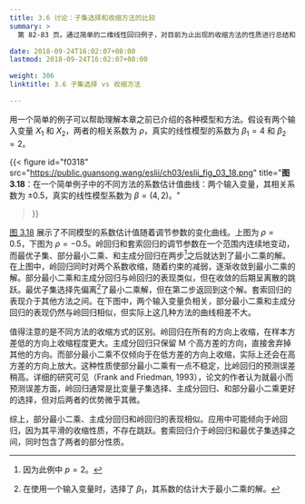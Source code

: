 ```yaml
---
title: 3.6 讨论：子集选择和收缩方法的比较
summary: >
  第 82-83 页。通过简单的二维线性回归例子，对目前为止出现的收缩方法的性质进行总结和比较。总的来说，岭回归可作为默认推荐的选择。

date: 2018-09-24T16:02:07+08:00
lastmod: 2018-09-24T16:02:07+08:00

weight: 306
linktitle: 3.6 子集选择 vs 收缩方法

---
```


用一个简单的例子可以帮助理解本章之前已介绍的各种模型和方法。假设有两个输入变量 $X_1$ 和 $X_2$，两者的相关系数为 $\rho$，真实的线性模型的系数为 $\beta_1=4$ 和 $\beta_2=2$。

{{< figure
  id="f0318"
  src="https://public.guansong.wang/eslii/ch03/eslii_fig_03_18.png"
  title="**图 3.18**：在一个简单例子中的不同方法的系数估计值曲线：两个输入变量，其相关系数为 $\pm 0.5$，真实的线性模型系数为 $\beta=(4,2)$。"
>}}

[图 3.18](#figure-f0318) 展示了不同模型的系数估计值随着调节参数的变化曲线。上图为 $\rho=0.5$，下图为 $\rho=-0.5$。岭回归和套索回归的调节参数在一个范围内连续地变动，而最优子集、部分最小二乘、和主成分回归在两步[^1]之后就达到了最小二乘的解。在上图中，岭回归同时对两个系数收缩，随着约束的减弱，逐渐收敛到最小二乘的解。部分最小二乘和主成分回归与岭回归的表现类似，但在收敛的后期呈离散的跳跃。最优子集选择先偏离[^2]了最小二乘解，但在第二步返回到这个解。套索回归的表现介于其他方法之间。在下图中，两个输入变量负相关，部分最小二乘和主成分回归的表现仍然与岭回归相似，但实际上这几种方法的曲线相差不大。

值得注意的是不同方法的收缩方式的区别。岭回归在所有的方向上收缩，在样本方差低的方向上收缩程度更大。主成分回归只保留 M 个高方差的方向，直接舍弃掉其他的方向。而部分最小二乘不仅倾向于在低方差的方向上收缩，实际上还会在高方差的方向上放大。这种性质使部分最小二乘有一点不稳定，比岭回归的预测误差稍高。详细的研究可见（Frank and Friedman, 1993），论文的作者认为就最小而预测误差方面，岭回归通常是比变量子集选择、主成分回归、和部分最小二乘更好的选择，但对后两者的优势微乎其微。

综上，部分最小二乘、主成分回归和岭回归的表现相似。应用中可能倾向于岭回归，因为其平滑的收缩性质，不存在跳跃。套索回归介于岭回归和最优子集选择之间，同时包含了两者的部分性质。

[^1]: 因为此例中 $p=2$。
[^2]: 在使用一个输入变量时，选择了 $\beta_1$，其系数的估计大于最小二乘的解。